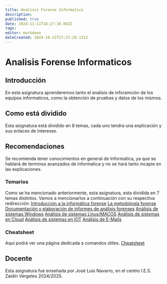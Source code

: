 ```yaml
---
title: Analisis Forense Informatico
description: 
published: true
date: 2024-11-11T16:27:10.042Z
tags: 
editor: markdown
dateCreated: 2024-10-22T17:27:29.151Z
---
```


# Analisis Forense Informaticos
## Introducción
En esta asignatura aprenderemos tanto el analisis de inforamción de los equipos informaticos, como la obtención de pruebas y datos de los mismos.
## Como está dividido
Esta asignatura está dividido en 8 temas, cada uno tendra una explicación y sus enlaces de intereses.
## Recomendaciones
Se recomienda tener conocimientos en general de Informatica, ya que se hablará de terminos avanzados de informatica y no se hará tanto incapie en las explicaciones.
### Temarios
Como se ha mencionado anteriormente, esta asignatura, esta dividida en 7 temas distintos. Vamos a mencionarlos a continuación con su respectiva redirección:
[Introducción a la informática forense](/ciber/Analisis_Forense/introduccion)
[La metodología forense]()
[Documentación y elaboración de informes de análisis forenses]()
[Análisis de sistemas Windows]()
[Análisis de sistemas Linux/MACOS]()
[Análisis de sistemas en Cloud]()
[Análisis de sistemas en IOT]()
[Análisis de E-Mails]()

### Cheatsheet
Aquí podrá ver una página dedicada a comandos útiles. [Cheatsheet](/ciber/Analisis_Forense/cheatsheet)
## Docente
Esta asignatura fue enseñada por José Luis Navarro, en el centro I.E.S. Zaidín Vergeles 2024/2025.

